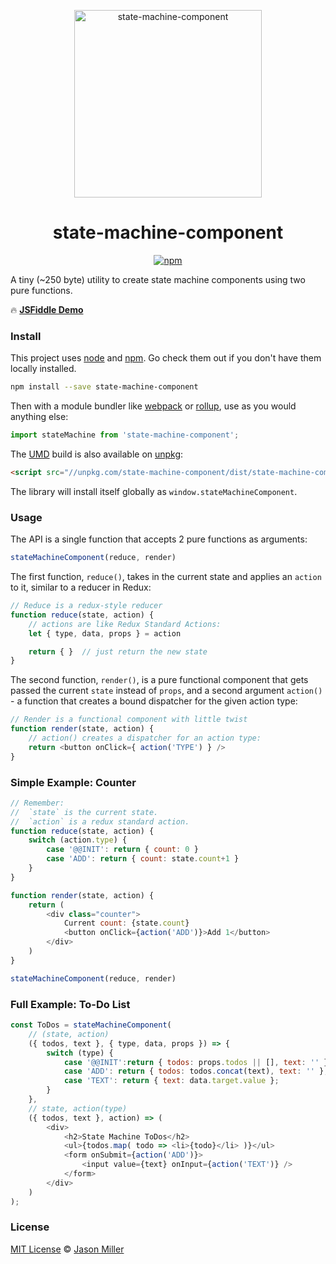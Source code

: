 <p align="center">
  <img src="https://i.imgur.com/HasFoev.png" width="300" height="300" alt="state-machine-component">
</p>
<h1 align="center">state-machine-component</h1>
<p align="center">
  <a href="https://www.npmjs.org/package/state-machine-component"><img src="https://img.shields.io/npm/v/state-machine-component.svg?style=flat" alt="npm"></a>
</p>

A tiny (~250 byte) utility to create state machine components using two pure functions.

🔥 [**JSFiddle Demo**](https://jsfiddle.net/developit/x0td4bmy/)


### Install

This project uses [node](http://nodejs.org) and [npm](https://npmjs.com). Go check them out if you don't have them locally installed.

```sh
npm install --save state-machine-component
```

Then with a module bundler like [webpack](https://webpack.js.org) or [rollup](http://rollupjs.org), use as you would anything else:

```js
import stateMachine from 'state-machine-component';
```

The [UMD](https://github.com/umdjs/umd) build is also available on [unpkg](https://unpkg.com):

```html
<script src="//unpkg.com/state-machine-component/dist/state-machine-component.umd.js"></script>
```

The library will install itself globally as `window.stateMachineComponent`.


### Usage

The API is a single function that accepts 2 pure functions as arguments:

```js
stateMachineComponent(reduce, render)
```

The first function, `reduce()`, takes in the current state and applies an `action` to it, similar to a reducer in Redux:

```js
// Reduce is a redux-style reducer
function reduce(state, action) {
	// actions are like Redux Standard Actions:
	let { type, data, props } = action

	return { }  // just return the new state
}
```

The second function, `render()`, is a pure functional component that gets passed the current `state` instead of `props`, and a second argument `action()` - a function that creates a bound dispatcher for the given action type:

```js
// Render is a functional component with little twist
function render(state, action) {
	// action() creates a dispatcher for an action type:
	return <button onClick={ action('TYPE') } />
}
```

### Simple Example: Counter

```js
// Remember:
//  `state` is the current state.
//  `action` is a redux standard action.
function reduce(state, action) {
	switch (action.type) {
		case '@@INIT': return { count: 0 }
		case 'ADD': return { count: state.count+1 }
	}
}

function render(state, action) {
	return (
		<div class="counter">
			Current count: {state.count}
			<button onClick={action('ADD')}>Add 1</button>
		</div>
	)
}

stateMachineComponent(reduce, render)
```


### Full Example: To-Do List

```js
const ToDos = stateMachineComponent(
	// (state, action)
	({ todos, text }, { type, data, props }) => {
		switch (type) {
			case '@@INIT':return { todos: props.todos || [], text: '' };
			case 'ADD': return { todos: todos.concat(text), text: '' };
			case 'TEXT': return { text: data.target.value };
		}
	},
	// state, action(type)
	({ todos, text }, action) => (
		<div>
			<h2>State Machine ToDos</h2>
			<ul>{todos.map( todo => <li>{todo}</li> )}</ul>
			<form onSubmit={action('ADD')}>
				<input value={text} onInput={action('TEXT')} />
			</form>
		</div>
	)
);
```


### License

[MIT License](https://oss.ninja/mit/developit) © [Jason Miller](https://jasonformat.com/)

